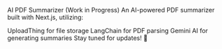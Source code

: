 AI PDF Summarizer (Work in Progress)
An AI-powered PDF summarizer built with Next.js, utilizing:

UploadThing for file storage
LangChain for PDF parsing
Gemini AI for generating summaries
Stay tuned for updates! 🚀
